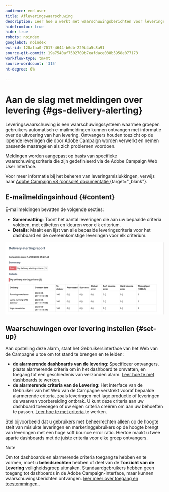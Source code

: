 ```yaml
---
audience: end-user
title: Afleveringswaarschuwing
description: Leer hoe u werkt met waarschuwingsberichten voor leveringen.
hidefromtoc: true
hide: true
robots: noindex
googlebot: noindex
exl-id: 120afaa0-7017-4644-b6db-229b4a5c8a91
source-git-commit: 19a7540af7502709b7eafdace038b5958e077173
workflow-type: tm+mt
source-wordcount: '315'
ht-degree: 0%

---
```


# Aan de slag met meldingen over levering {#gs-delivery-alerting}

Leveringswaarschuwing is een waarschuwingssysteem waarmee groepen gebruikers automatisch e-mailmeldingen kunnen ontvangen met informatie over de uitvoering van hun levering. Ontvangers houden toezicht op de lopende leveringen die door Adobe Campaign worden verwerkt en nemen passende maatregelen als zich problemen voordoen.

Meldingen worden aangepast op basis van specifieke waarschuwingscriteria die zijn gedefinieerd via de Adobe Campaign Web User Interface.

Voor meer informatie bij het beheren van leveringsmislukkingen, verwijs naar [ Adobe Campaign v8 (console) documentatie ](https://experienceleague.adobe.com/en/docs/campaign/campaign-v8/send/failures/delivery-failures#send){target="_blank"}.

## E-mailmeldingsinhoud {#content}

E-mailmeldingen bevatten de volgende secties:

* **Samenvatting**: Toont het aantal leveringen die aan uw bepaalde criteria voldoen, met etiketten en kleuren voor elk criterium.
* **Details**: Maakt een lijst van alle bepaalde leveringscriteria voor het dashboard en de overeenkomstige leveringen voor elk criterium.

![ Beschrijving: Dit het schermschot toont de lay-out van het e-mailbericht, met inbegrip van de samenvatting en detailssecties.](assets/alerting-email.png)

## Waarschuwingen over levering instellen {#set-up}

Aan opstelling deze alarm, staat het Gebruikersinterface van het Web van de Campagne u toe om tot stand te brengen en te leiden:

* **de alarmerende dashboards van de levering**: Specificeer ontvangers, plaats alarmerende criteria om in het dashboard te omvatten, en toegang tot een geschiedenis van verzonden alarm. [ Leer hoe te met dashboards ](../msg/delivery-alerting-dashboards.md) te werken.
* **de alarmerende criteria van de Levering**: Het interface van de Gebruiker van het Web van de Campagne verstrekt vooraf bepaalde alarmerende criteria, zoals leveringen met lage productie of leveringen de waarvan voorbereiding ontbrak. U kunt deze criteria aan uw dashboard toevoegen of uw eigen criteria creëren om aan uw behoeften te passen. [ Leer hoe te met criteria ](../msg/delivery-alerting-criteria.md) te werken.

Stel bijvoorbeeld dat u gebruikers met beheerrechten alleen op de hoogte stelt van mislukte leveringen en marketinggebruikers op de hoogte brengt van leveringen met een hoge soft bounce error ratio. Hiertoe maakt u twee aparte dashboards met de juiste criteria voor elke groep ontvangers.

>[!NOTE]
>
>Om tot dashboards en alarmerende criteria toegang te hebben en te vormen, moet u **beleidsrechten** hebben of deel van de **Toezicht van de Levering** veiligheidsgroep uitmaken. Standaardgebruikers hebben geen toegang tot dashboards in de Adobe Campaign-interface, maar kunnen waarschuwingsberichten ontvangen. [ leer meer over toegang en toestemmingen ](../get-started/permissions.md).
